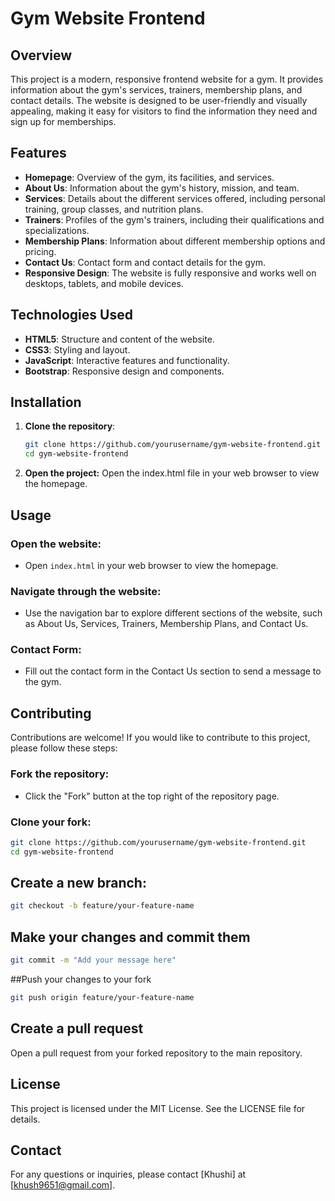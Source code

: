 # Gym Website Frontend

## Overview

This project is a modern, responsive frontend website for a gym. It provides information about the gym's services, trainers, membership plans, and contact details. The website is designed to be user-friendly and visually appealing, making it easy for visitors to find the information they need and sign up for memberships.

## Features

- **Homepage**: Overview of the gym, its facilities, and services.
- **About Us**: Information about the gym's history, mission, and team.
- **Services**: Details about the different services offered, including personal training, group classes, and nutrition plans.
- **Trainers**: Profiles of the gym's trainers, including their qualifications and specializations.
- **Membership Plans**: Information about different membership options and pricing.
- **Contact Us**: Contact form and contact details for the gym.
- **Responsive Design**: The website is fully responsive and works well on desktops, tablets, and mobile devices.

## Technologies Used

- **HTML5**: Structure and content of the website.
- **CSS3**: Styling and layout.
- **JavaScript**: Interactive features and functionality.
- **Bootstrap**: Responsive design and components.

## Installation

1. **Clone the repository**:
   ```bash
   git clone https://github.com/yourusername/gym-website-frontend.git
   cd gym-website-frontend
   ```
2. **Open the project:**
   Open the index.html file in your web browser to view the homepage.

## Usage

### Open the website:

- Open `index.html` in your web browser to view the homepage.

### Navigate through the website:

- Use the navigation bar to explore different sections of the website, such as About Us, Services, Trainers, Membership Plans, and Contact Us.

### Contact Form:

- Fill out the contact form in the Contact Us section to send a message to the gym.

## Contributing

Contributions are welcome! If you would like to contribute to this project, please follow these steps:

### Fork the repository:

- Click the "Fork" button at the top right of the repository page.

### Clone your fork:

```bash
git clone https://github.com/yourusername/gym-website-frontend.git
cd gym-website-frontend
```

## Create a new branch:

```bash
git checkout -b feature/your-feature-name
```

## Make your changes and commit them
```bash
git commit -m "Add your message here"
```

##Push your changes to your fork
```bash
git push origin feature/your-feature-name
```

## Create a pull request
Open a pull request from your forked repository to the main repository.

## License
This project is licensed under the MIT License. See the LICENSE file for details.

## Contact
For any questions or inquiries, please contact [Khushi] at [khush9651@gmail.com].
